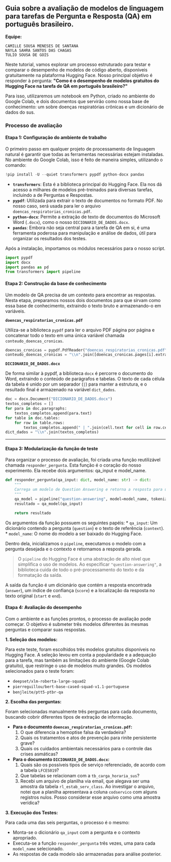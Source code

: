 ## Guia sobre a avaliação de modelos de linguagem para tarefas de Pergunta e Resposta (QA) em português brasileiro.

**Equipe:**

    CAMILLE SOUSA MENESES DE SANTANA
    NAYLA SAHRA SANTOS DAS CHAGAS
    TULIO SOUSA DE GOIS

Neste tutorial, vamos explorar um processo estruturado para testar e comparar o desempenho de modelos de código aberto, disponíveis gratuitamente na plataforma Hugging Face. Nosso principal objetivo é responder à pergunta: **"Como é o desempenho de modelos gratuitos do Hugging Face na tarefa de QA em português brasileiro?"**

Para isso, utilizaremos um notebook em Python, criado no ambiente do Google Colab, e dois documentos que servirão como nossa base de conhecimento: um sobre doenças respiratórias crônicas e um dicionário de dados do sus. 

### Processo de avaliação

#### **Etapa 1: Configuração do ambiente de trabalho**

O primeiro passo em qualquer projeto de processamento de linguagem natural é garantir que todas as ferramentas necessárias estejam instaladas. No ambiente do Google Colab, isso é feito de maneira simples, utilizando o comando:

```python
!pip install -U --quiet transformers pypdf python-docx pandas
```

  * **`transformers`**: Esta é a biblioteca principal do Hugging Face. Ela nos dá acesso a milhares de modelos pré-treinados para diversas tarefas, incluindo a de Perguntas e Respostas.
  * **`pypdf`**: Utilizada para extrair o texto de documentos no formato PDF. No nosso caso, será usada para ler o arquivo `doencas_respiratorias_cronicas.pdf`.
  * **`python-docx`**: Permite a extração de texto de documentos do Microsoft Word (`.docx`), como o nosso `DICIONARIO_DE_DADOS.docx`.
  * **`pandas`**: Embora não seja central para a tarefa de QA em si, é uma ferramenta poderosa para manipulação e análise de dados, útil para organizar os resultados dos testes.

Após a instalação, importamos os módulos necessários para o nosso script.

```python
import pypdf
import docx
import pandas as pd
from transformers import pipeline
```

#### **Etapa 2: Construção da base de conhecimento**

Um modelo de QA precisa de um contexto para encontrar as respostas. Nesta etapa, preparamos nossos dois documentos para que sirvam como essa base de conhecimento, extraindo o texto bruto e armazenando-o em variáveis.

**`doencas_respiratorias_cronicas.pdf`**

Utiliza-se a biblioteca `pypdf` para ler o arquivo PDF página por página e concatenar todo o texto em uma única variável chamada `conteudo_doencas_cronicas`.

```python
doencas_cronicas = pypdf.PdfReader("doencas_respiratorias_cronicas.pdf")
conteudo_doencas_cronicas = "\\n".join([doencas_cronicas.pages[i].extract_text() for i in range(len(doencas_cronicas.pages))])
```

**`DICIONARIO_DE_DADOS.docx`**

De forma similar à pypdf, a biblioteca `docx` é percorre o documento do Word, extraindo o conteúdo de parágrafos e tabelas. O texto de cada célula da tabela é unido por um separador (`|`) para manter a estrutura, e o resultado final é armazenado na variável `dict_dados`.

```python
doc = docx.Document("DICIONARIO_DE_DADOS.docx")
textos_completos = []
for para in doc.paragraphs:
    textos_completos.append(para.text)
for table in doc.tables:
    for row in table.rows:
        textos_completos.append(" | ".join(cell.text for cell in row.cells))
dict_dados = "\\n".join(textos_completos)
```

-----

#### **Etapa 3: Modularização da função de teste**

Para organizar o processo de avaliação, foi criada uma função reutilizável chamada `responder_pergunta`. Esta função é o coração do nosso experimento. Ela recebe dois argumentos: qa_input e model_name.

```python
def responder_pergunta(qa_input: dict, model_name: str) -> dict:
    """
    Carrega um modelo de Question Answering e retorna a resposta para uma pergunta.
    """
    qa_model = pipeline("question-answering", model=model_name, tokenizer=model_name)
    resultado = qa_model(qa_input)

    return resultado
```

Os argumentos da função possuem os seguintes papéis:
      * `qa_input`: Um dicionário contendo a pergunta (`question`) e o texto de referência (`context`).
      * `model_name`: O nome do modelo a ser baixado do Hugging Face.

Dentro dela, inicializamos o `pipeline`, executamos o modelo com a pergunta desejada e o contexto e retornamos a resposta gerada.

>  O `pipeline` do Hugging Face é uma abstração de alto nível que simplifica o uso de modelos. Ao especificar `"question-answering"`, a biblioteca cuida de todo o pré-processamento do texto e da formatação da saída.

 A saída da função é um dicionário que contém a resposta encontrada (`answer`), um índice de confiança (`score`) e a localização da resposta no texto original (`start` e `end`).

#### **Etapa 4: Avaliação do desempenho**

Com o ambiente e as funções prontos, o processo de avaliação pode começar. O objetivo é submeter três modelos diferentes às mesmas perguntas e comparar suas respostas.

**1. Seleção dos modelos:**

Para este teste, foram escolhidos três modelos gratuitos disponíveis no Hugging Face. A seleção levou em conta a popularidade e a adequação para a tarefa, mas também as limitações do ambiente (Google Colab gratuito), que restringe o uso de modelos muito grandes. Os modelos selecionados para o teste foram:

  * `deepset/xlm-roberta-large-squad2`
  * `pierreguillou/bert-base-cased-squad-v1.1-portuguese`
  * `benjleite/ptt5-ptbr-qa`

**2. Escolha das perguntas:**

Foram selecionadas manualmente três perguntas para cada documento, buscando cobrir diferentes tipos de extração de informação.

  * **Para o documento `doencas_respiratorias_cronicas.pdf`:**
    1.  O que diferencia a hemoptise falsa da verdadeira?
    2.  Quais os tratamentos e atos de prevenção para rinite persistente grave?
    3.  Quais os cuidados ambientais necessários para o controle das crises asmáticas?
  * **Para o documento `DICIONARIO_DE_DADOS.docx`:**
    1.  Quais são os possíveis tipos de serviço referenciado, de acordo com a tabela `LFCES019`?
    2.  Que tabelas se relacionam com a `tb_carga_horaria_sus`?
    3.  Recebi um arquivo de planilha via email, que alegava ser uma amostra da tabela `rl_estab_serv_class`. Ao investigar o arquivo, notei que a planilha apresentava a coluna `codservico` com alguns registros nulos. Posso considerar esse arquivo como uma amostra verídica?

**3. Execução dos Testes:**

Para cada uma das seis perguntas, o processo é o mesmo:

  * Monta-se o dicionário `qa_input` com a pergunta e o contexto apropriado.
  * Executa-se a função `responder_pergunta` três vezes, uma para cada `model_name` selecionado.
  * As respostas de cada modelo são armazenadas para análise posterior.
